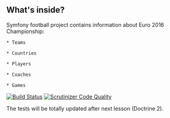 What's inside?
--------------

Symfony football project contains information about Euro 2016 Championship:

    * Teams
    
    * Countries
    
    * Players
    
    * Coaches
    
    * Games
[![Build Status](https://travis-ci.org/ShytN1k/symfony_football.svg?branch=develop)](https://travis-ci.org/ShytN1k/symfony_football)
[![Scrutinizer Code Quality](https://scrutinizer-ci.com/g/ShytN1k/symfony_football/badges/quality-score.png?b=develop)](https://scrutinizer-ci.com/g/ShytN1k/symfony_football/?branch=develop)

The tests will be totally updated after next lesson (Doctrine 2).